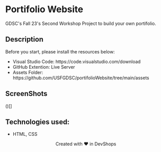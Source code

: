 # Portifolio Website
GDSC's Fall 23's Second Workshop Project to build your own portifolio.

## Description
Before you start, please install the resources below: <br>
<ul>
  <li>Visual Studio Code: https://code.visualstudio.com/download</li>
  <li>GitHub Extention: Live Server</li>
  <li>Assets Folder: https://github.com/USFGDSC/portifolioWebsite/tree/main/assets</li>
</ul>

## ScreenShots
()[]

## Technologies used:
- HTML, CSS

<p align=center>
Created with ❤️ in DevShops
</p>
